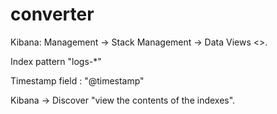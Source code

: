 # converter



Kibana: Management → Stack Management → Data Views <<Create data view>>.

Index pattern "logs-*"

Timestamp field : "@timestamp"

 Kibana → Discover "view the contents of the indexes".
 